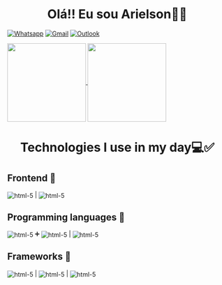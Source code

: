 <h1 style="text-align: center; border: none">Olá!! Eu sou Arielson🖐🏽</h1>

[![Whatsapp](https://img.shields.io/badge/WhatsApp-25D366?style=for-the-badge&logo=whatsapp&logoColor=white)](https://web.whatsapp.com/)
[![Gmail](https://img.shields.io/badge/Gmail-D14836?style=for-the-badge&logo=gmail&logoColor=white)](https://mail.google.com)
[![Outlook](https://img.shields.io/badge/Microsoft_Outlook-0078D4?style=for-the-badge&logo=microsoft-outlook&logoColor=white)](https://outlook.live.com/)

<div>
  <a href="https://github.com/anuraghazra/github-readme-stats">
    <img height=180em align="center" src="https://github-readme-stats.vercel.app/api?username=Arielson13&theme=aura_dark" />
  </a>
  <a href="https://github.com/anuraghazra/convoychat">
    <img height=180em align="center" src="https://github-readme-stats.vercel.app/api/top-langs?username=Arielson13&&theme=aura_dark&layout=compact&langs_count=8&card_width=320" />
  </a>
</div>

<h1 style="text-align: center; border: none">Technologies I use in my day💻✅</h1>
<h2>Frontend 🚀</h2>
<div style="margin-bottom: 20px">
    <img align="center" alt="html-5" src="https://img.shields.io/badge/HTML5-E34F26?style=for-the-badge&logo=html5&logoColor=white"/> |
    <img align="center" alt="html-5" src="https://img.shields.io/badge/CSS3-1572B6?style=for-the-badge&logo=css3&logoColor=white"/> 
</div>
<h2>Programming languages 🚀</h2>
<div>
    <img align="center" alt="html-5" src="https://img.shields.io/badge/JavaScript-F7DF1E?style=for-the-badge&logo=javascript&logoColor=black"/> ➕
    <img align="center" alt="html-5" src="https://img.shields.io/badge/TypeScript-007ACC?style=for-the-badge&logo=typescript&logoColor=white"/> |
    <img align="center" alt="html-5" src="https://img.shields.io/badge/PHP-777BB4.svg?style=for-the-badge&logo=PHP&logoColor=white"/>
</div>
<h2>Frameworks 🚀</h2>
<div>
    <img align="center" alt="html-5" src="https://img.shields.io/badge/Bootstrap-7952B3.svg?style=for-the-badge&logo=Bootstrap&logoColor=white"/> | 
    <img align="center" alt="html-5" src="https://img.shields.io/badge/Tailwind%20CSS-06B6D4.svg?style=for-the-badge&logo=Tailwind-CSS&logoColor=white"/> |
     <img align="center" alt="html-5" src="https://img.shields.io/badge/React-61DAFB.svg?style=for-the-badge&logo=React&logoColor=black"/> 
</div>
